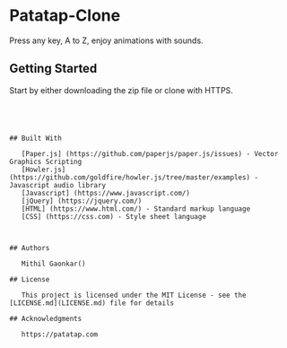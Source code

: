 # Patatap-Clone

Press any key, A to Z, enjoy animations with sounds.

## Getting Started

Start by either downloading the zip file or clone with HTTPS.


```




## Built With

   [Paper.js] (https://github.com/paperjs/paper.js/issues) - Vector Graphics Scripting
   [Howler.js] (https://github.com/goldfire/howler.js/tree/master/examples) - Javascript audio library
   [Javascript] (https://www.javascript.com/) 
   [jQuery] (https://jquery.com/) 
   [HTML] (https://www.html.com/) - Standard markup language
   [CSS] (https://css.com) - Style sheet language

 

## Authors

   Mithil Gaonkar()

## License

   This project is licensed under the MIT License - see the [LICENSE.md](LICENSE.md) file for details

## Acknowledgments

   https://patatap.com
